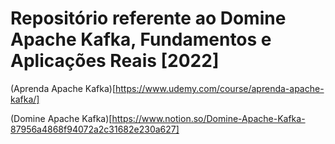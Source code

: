 # Repositório referente ao Domine Apache Kafka, Fundamentos e Aplicações Reais [2022]

(Aprenda Apache Kafka)[https://www.udemy.com/course/aprenda-apache-kafka/]

(Domine Apache Kafka)[https://www.notion.so/Domine-Apache-Kafka-87956a4868f94072a2c31682e230a627]